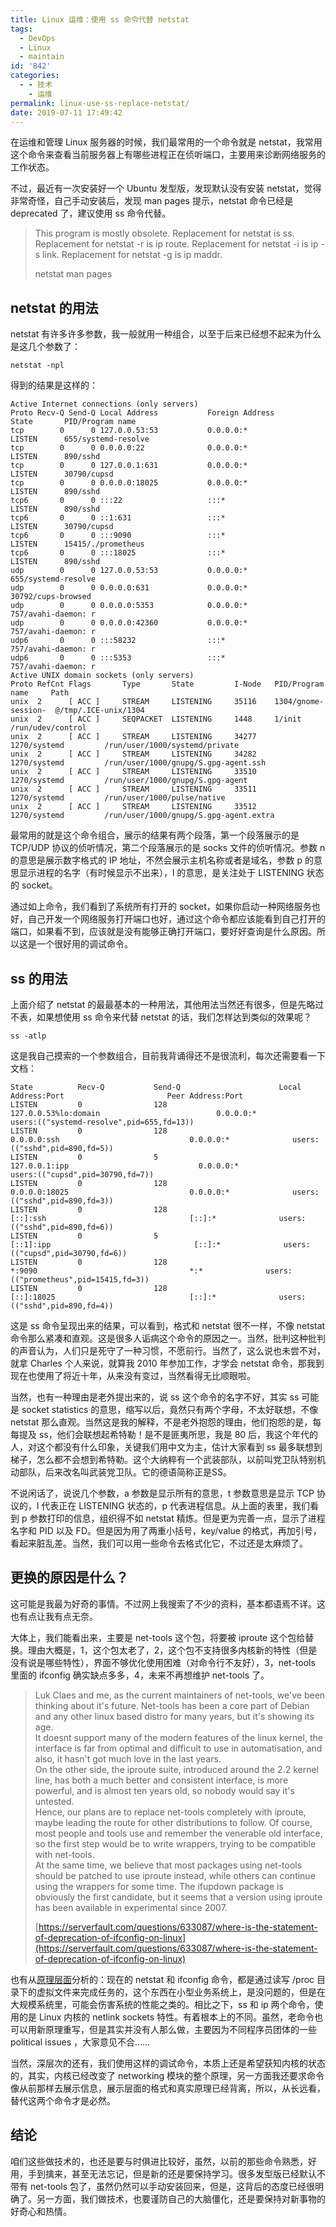 ```yaml
---
title: Linux 运维：使用 ss 命令代替 netstat
tags:
  - DevOps
  - Linux
  - maintain
id: '842'
categories:
  - - 技术
    - 运维
permalink: linux-use-ss-replace-netstat/
date: 2019-07-11 17:49:42
---
```


在运维和管理 Linux 服务器的时候，我们最常用的一个命令就是 netstat，我常用这个命令来查看当前服务器上有哪些进程正在侦听端口，主要用来诊断网络服务的工作状态。

不过，最近有一次安装好一个 Ubuntu 发型版，发现默认没有安装 netstat，觉得非常奇怪，自己手动安装后，发现 man pages 提示，netstat 命令已经是 deprecated 了，建议使用 ss 命令代替。

> This program is mostly obsolete. Replacement for netstat is ss. Replacement for netstat -r is ip route. Replacement for netstat -i is ip -s link. Replacement for netstat -g is ip maddr.
> 
> netstat man pages

## netstat 的用法

netstat 有许多许多参数，我一般就用一种组合，以至于后来已经想不起来为什么是这几个参数了：

```shell
netstat -npl
```

得到的结果是这样的：

```generic
Active Internet connections (only servers)
Proto Recv-Q Send-Q Local Address           Foreign Address         State       PID/Program name
tcp        0      0 127.0.0.53:53           0.0.0.0:*               LISTEN      655/systemd-resolve
tcp        0      0 0.0.0.0:22              0.0.0.0:*               LISTEN      890/sshd
tcp        0      0 127.0.0.1:631           0.0.0.0:*               LISTEN      30790/cupsd
tcp        0      0 0.0.0.0:18025           0.0.0.0:*               LISTEN      890/sshd
tcp6       0      0 :::22                   :::*                    LISTEN      890/sshd
tcp6       0      0 ::1:631                 :::*                    LISTEN      30790/cupsd
tcp6       0      0 :::9090                 :::*                    LISTEN      15415/./prometheus
tcp6       0      0 :::18025                :::*                    LISTEN      890/sshd
udp        0      0 127.0.0.53:53           0.0.0.0:*                           655/systemd-resolve
udp        0      0 0.0.0.0:631             0.0.0.0:*                           30792/cups-browsed
udp        0      0 0.0.0.0:5353            0.0.0.0:*                           757/avahi-daemon: r
udp        0      0 0.0.0.0:42360           0.0.0.0:*                           757/avahi-daemon: r
udp6       0      0 :::58232                :::*                                757/avahi-daemon: r
udp6       0      0 :::5353                 :::*                                757/avahi-daemon: r
Active UNIX domain sockets (only servers)
Proto RefCnt Flags       Type       State         I-Node   PID/Program name     Path
unix  2      [ ACC ]     STREAM     LISTENING     35116    1304/gnome-session-  @/tmp/.ICE-unix/1304
unix  2      [ ACC ]     SEQPACKET  LISTENING     1448     1/init               /run/udev/control
unix  2      [ ACC ]     STREAM     LISTENING     34277    1270/systemd         /run/user/1000/systemd/private
unix  2      [ ACC ]     STREAM     LISTENING     34282    1270/systemd         /run/user/1000/gnupg/S.gpg-agent.ssh
unix  2      [ ACC ]     STREAM     LISTENING     33510    1270/systemd         /run/user/1000/gnupg/S.gpg-agent
unix  2      [ ACC ]     STREAM     LISTENING     33511    1270/systemd         /run/user/1000/pulse/native
unix  2      [ ACC ]     STREAM     LISTENING     33512    1270/systemd         /run/user/1000/gnupg/S.gpg-agent.extra
```

最常用的就是这个命令组合，展示的结果有两个段落，第一个段落展示的是 TCP/UDP 协议的侦听情况，第二个段落展示的是 socks 文件的侦听情况。参数 n 的意思是展示数字格式的 IP 地址，不然会展示主机名称或者是域名，参数 p 的意思显示进程的名字（有时候显示不出来），l 的意思，是关注处于 LISTENING 状态的 socket。

通过如上命令，我们看到了系统所有打开的 socket，如果你启动一种网络服务也好，自己开发一个网络服务打开端口也好，通过这个命令都应该能看到自己打开的端口，如果看不到，应该就是没有能够正确打开端口，要好好查询是什么原因。所以这是一个很好用的调试命令。

## ss 的用法

上面介绍了 netstat 的最最基本的一种用法，其他用法当然还有很多，但是先略过不表，如果想使用 ss 命令来代替 netstat 的话，我们怎样达到类似的效果呢？

```shell
ss -atlp
```

这是我自己摸索的一个参数组合，目前我背诵得还不是很流利，每次还需要看一下文档：

```generic
State          Recv-Q           Send-Q                      Local Address:Port                       Peer Address:Port
LISTEN         0                128                         127.0.0.53%lo:domain                          0.0.0.0:*              users:(("systemd-resolve",pid=655,fd=13))
LISTEN         0                128                               0.0.0.0:ssh                             0.0.0.0:*              users:(("sshd",pid=890,fd=5))
LISTEN         0                5                               127.0.0.1:ipp                             0.0.0.0:*              users:(("cupsd",pid=30790,fd=7))
LISTEN         0                128                               0.0.0.0:18025                           0.0.0.0:*              users:(("sshd",pid=890,fd=3))
LISTEN         0                128                                  [::]:ssh                                [::]:*              users:(("sshd",pid=890,fd=6))
LISTEN         0                5                                   [::1]:ipp                                [::]:*              users:(("cupsd",pid=30790,fd=6))
LISTEN         0                128                                     *:9090                                  *:*              users:(("prometheus",pid=15415,fd=3))
LISTEN         0                128                                  [::]:18025                              [::]:*              users:(("sshd",pid=890,fd=4))
```

这是 ss 命令呈现出来的结果，可以看到，格式和 netstat 很不一样，不像 netstat 命令那么紧凑和直观。这是很多人诟病这个命令的原因之一。当然，批判这种批判的声音认为，人们只是死守了一种习惯，不愿前行。当然了，这么说也未尝不对，就拿 Charles 个人来说，就算我 2010 年参加工作，才学会 netstat 命令，那我到现在也使用了将近十年，从来没有变过，当然看得无比顺眼啦。

当然，也有一种理由是老外提出来的，说 ss 这个命令的名字不好，其实 ss 可能是 socket statistics 的意思，缩写以后，竟然只有两个字母，不太好联想，不像 netstat 那么直观。当然这是我的解释，不是老外抱怨的理由，他们抱怨的是，每每提及 ss，他们会联想起希特勒！是不是匪夷所思，我是 80 后，我这个年代的人，对这个都没有什么印象，关键我们用中文为主，估计大家看到 ss 最多联想到梯子，怎么都不会想到希特勒。这个大纳粹有一个武装部队，以前叫党卫队特别机动部队，后来改名叫武装党卫队。它的德语简称正是SS。

不说闲话了，说说几个参数，a 参数是显示所有的意思，t 参数意思是显示 TCP 协议的，l 代表正在 LISTENING 状态的，p 代表进程信息。从上面的表里，我们看到 p 参数打印的信息，组织得不如 netstat 精炼。但是更为完善一点，显示了进程名字和 PID 以及 FD。但是因为用了两重小括号，key/value 的格式，再加引号，看起来脏乱差。当然，我们可以用一些命令去格式化它，不过还是太麻烦了。

## 更换的原因是什么？

这可能是我最为好奇的事情。不过网上我搜索了不少的资料，基本都语焉不详。这也有点让我有点无奈。

大体上，我们能看出来，主要是 net-tools 这个包，将要被 iproute 这个包给替换。理由大概是，1，这个包太老了，2，这个包不支持很多内核新的特性（但是没有说是哪些特性），界面不够优化使用困难（对命令行不友好），3，net-tools 里面的 ifconfig 确实缺点多多，4，未来不再想维护 net-tools 了。

> Luk Claes and me, as the current maintainers of net-tools, we've been thinking about it's future. Net-tools has been a core part of Debian and any other linux based distro for many years, but it's showing its age.  
> It doesnt support many of the modern features of the linux kernel, the interface is far from optimal and difficult to use in automatisation, and also, it hasn't got much love in the last years.  
> On the other side, the iproute suite, introduced around the 2.2 kernel line, has both a much better and consistent interface, is more powerful, and is almost ten years old, so nobody would say it's untested.  
> Hence, our plans are to replace net-tools completely with iproute, maybe leading the route for other distributions to follow. Of course, most people and tools use and remember the venerable old interface, so the first step would be to write wrappers, trying to be compatible with net-tools.  
> At the same time, we believe that most packages using net-tools should be patched to use iproute instead, while others can continue using the wrappers for some time. The ifupdown package is obviously the first candidate, but it seems that a version using iproute has been available in experimental since 2007.
> 
> [https://serverfault.com/questions/633087/where-is-the-statement-of-deprecation-of-ifconfig-on-linux](https://serverfault.com/questions/633087/where-is-the-statement-of-deprecation-of-ifconfig-on-linux)

也有从[原理层面](https://utcc.utoronto.ca/~cks/space/blog/linux/ReplacingNetstatNotBad)分析的：现在的 netstat 和 ifconfig 命令，都是通过读写 /proc 目录下的虚拟文件来完成任务的，这个东西在小型业务系统上，是没问题的，但是在大规模系统里，可能会伤害系统的性能之类的。相比之下，ss 和 ip 两个命令，使用的是 Linux 内核的 netlink sockets 特性。有着根本上的不同。虽然，老命令也可以用新原理重写，但是其实并没有人那么做，主要因为不同程序员团体的一些 political issues ，大家意见不合……

当然，深层次的还有，我们使用这样的调试命令，本质上还是希望获知内核的状态的，其实，内核已经改变了 networking 模块的整个原理，另一方面我还要求命令像从前那样去展示信息，展示层面的格式和真实原理已经背离，所以，从长远看，替代这两个命令才是必然。

## 结论

咱们这些做技术的，也还是要与时俱进比较好，虽然，以前的那些命令熟悉，好用，手到擒来，甚至无法忘记，但是新的还是要保持学习。很多发型版已经默认不带有 net-tools 包了，虽然仍然可以手动安装回来，但是，这背后的态度已经很明确了。另一方面，我们做技术，也要谨防自己的大脑僵化，还是要保持对新事物的好奇心和热情。